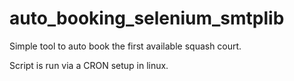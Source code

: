 # auto_booking_selenium_smtplib

Simple tool to auto book the first available squash court.

Script is run via a CRON setup in linux.
